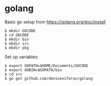 # golang

Basic go setup from https://golang.org/doc/install

```
$ mkdir GOCODE
$ cd GOCODE
$ mkdir bin
$ mkdir src
$ mkdir pkg
```

Set up variables:
```
$ export GOPATH=$HOME/Documents/GOCODE
$ export GOBIN=$GOPATH/bin
$ cd src
$ go get github.com/denisexifaras/golang
```
